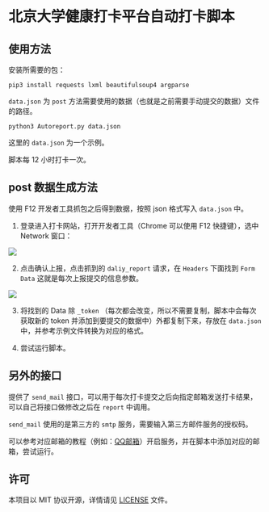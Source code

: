 # 北京大学健康打卡平台自动打卡脚本

## 使用方法

安装所需要的包：

```shell
pip3 install requests lxml beautifulsoup4 argparse 
```

`data.json` 为 `post` 方法需要使用的数据（也就是之前需要手动提交的数据）文件的路径。

```shell
python3 Autoreport.py data.json
```

这里的 `data.json` 为一个示例。

脚本每 12 小时打卡一次。

## post 数据生成方法

使用 F12 开发者工具抓包之后得到数据，按照 json 格式写入 `data.json` 中。

1. 登录进入打卡网站，打开开发者工具（Chrome 可以使用 F12 快捷键），选中 Network 窗口：

![](./imgs/1.png)

2. 点击确认上报，点击抓到的 `daliy_report` 请求，在 `Headers` 下面找到 `Form Data` 这就是每次上报提交的信息参数。

![](./imgs/2.png)

3. 将找到的 Data 除 `_token` （每次都会改变，所以不需要复制，脚本中会每次获取新的 token 并添加到要提交的数据中）外都复制下来，存放在 `data.json` 中，并参考示例文件转换为对应的格式。

4. 尝试运行脚本。

## 另外的接口

提供了 `send_mail` 接口，可以用于每次打卡提交之后向指定邮箱发送打卡结果，可以自己将接口做修改之后在 `report` 中调用。

`send_mail` 使用的是第三方的 `smtp` 服务，需要输入第三方邮件服务的授权码。

可以参考对应邮箱的教程（例如：[QQ邮箱](https://service.mail.qq.com/cgi-bin/help?subtype=1&no=166&id=28)）开启服务，并在脚本中添加对应的邮箱，尝试运行。

## 许可

本项目以 MIT 协议开源，详情请见 [LICENSE](LICENSE) 文件。
